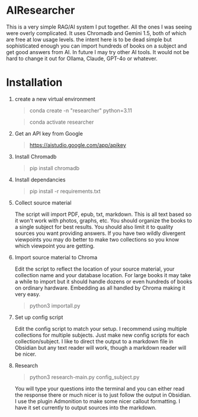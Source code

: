 # AIResearcher
This is a very simple RAG/AI system I put together. All the ones I was seeing were overly complicated. It uses Chromadb and Gemini 1.5, both of which are free at low usage levels. the intent here is to be dead simple but sophisticated enough you can import hundreds of books on a subject and get good answers from AI. In future I may try other AI tools. It would not be hard to change it out for Ollama, Claude, GPT-4o or whatever.

# Installation
1. create a new virtual environment
   > conda create -n "researcher" python=3.11
   
   > conda activate researcher
2. Get an API key from Google
    > https://aistudio.google.com/app/apikey
3. Install Chromadb
    > pip install chromadb
4. Install dependancies
    > pip install -r requirements.txt
5. Collect source material

    The script will import PDF, epub, txt, markdown. This is all text based so it won't work with photos, graphs, etc. You should organize the books to a single subject for best results. You should also limit it to quality sources you want providing answers. If you have two wildly divergent viewpoints you may do better to make two collections so you know which viewpoint you are getting. 
6. Import source material to Chroma

    Edit the script to reflect the location of your source material, your collection name and your database location. For large books it may take a while to import but it should handle dozens or even hundreds of books on ordinary hardware. Embedding as all handled by Chroma making it very easy.
   > python3 importall.py
7. Set up config script

     Edit the config script to match your setup. I recommend using multiple collections for multiple subjects. Just make new config scripts for each collection/subject. I like to direct the output to a markdown file in Obsidian but any text reader will work, though a markdown reader will be nicer.  
8. Research
   > python3 research-main.py config_subject.py

   You will type your questions into the terminal and you can either read the response there or much nicer is to just follow the output in Obsidian. I use the plugin Admonition to make some nicer callout formatting. I have it set currently to output sources into the markdown.


